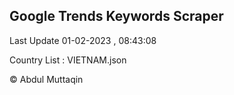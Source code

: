 

## Google Trends Keywords Scraper 
 
Last Update 01-02-2023 , 08:43:08

Country List :
VIETNAM.json



© Abdul Muttaqin 
